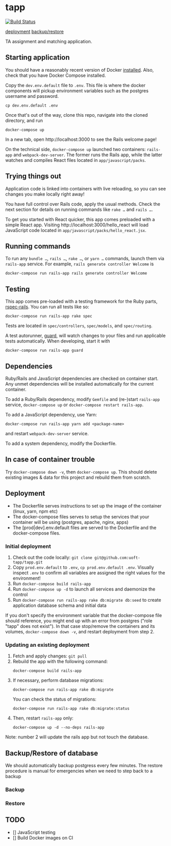 # tapp
[![Build Status](https://travis-ci.org/uoft-tapp/tapp.svg?branch=master)](https://travis-ci.org/uoft-tapp/tapp)

[deployment](#deployment)
[backup/restore](#backuprestore)

TA assignment and matching application.

## Starting application
You should have a reasonably recent version of Docker
[installed](https://docs.docker.com/engine/installation/). Also, check that
you have Docker Compose installed.

Copy the `dev.env.default` file to `.env`.  This file is where the docker components
will pickup environment variables such as the postgres username and password.

```
cp dev.env.default .env
```

Once that's out of the way, clone this repo, navigate into the cloned
directory, and run

```
docker-compose up
```

In a new tab, open http://localhost:3000 to see the Rails welcome page!

On the technical side, `docker-compose up` launched two containers: `rails-app`
and `webpack-dev-server`. The former runs the Rails app, while the latter
watches and compiles React files located in `app/javascript/packs`.

## Trying things out
Application code is linked into containers with live reloading, so you can
see changes you make locally right away!

You have full control over Rails code, apply the usual methods. Check the next
section for details on running commands like `rake …` and `rails …`.

To get you started with React quicker, this app comes preloaded with a simple
React app. Visiting http://localhost:3000/hello_react will load JavaScript code
located in `app/javascript/packs/hello_react.jsx`.

## Running commands
To run any `bundle …`, `rails …`, `rake …`, or `yarn …` commands, launch them
via `rails-app` service. For example, `rails generate controller Welcome` is
```
docker-compose run rails-app rails generate controller Welcome
```

## Testing
This app comes pre-loaded with a testing framework for the Ruby parts,
[rspec-rails](https://github.com/rspec/rspec-rails). You can run all tests
like so:
```
docker-compose run rails-app rake spec
```
Tests are located in `spec/controllers`, `spec/models`, and `spec/routing`.

A test autorunner, [guard](https://github.com/guard/guard), will watch changes
to your files and run applicable tests automatically. When developing, start
it with
```
docker-compose run rails-app guard
```

## Dependencies
Ruby/Rails and JavaScript dependencies are checked on container start. Any
unmet dependencies will be installed automatically for the current container.

To add a Ruby/Rails dependency, modify `Gemfile` and (re-)start `rails-app`
service, `docker-compose up` or `docker-compose restart rails-app`.

To add a JavaScript dependency, use Yarn:  
```
docker-compose run rails-app yarn add <package-name>
```  
and restart `webpack-dev-server` service.

To add a system dependency, modify the Dockerfile.

## In case of container trouble

Try `docker-compose down -v`, then `docker-compose up`. This should delete
existing images & data for this project and rebuild them from scratch.

## Deployment <a id="deployment"></a>

* The Dockerfile serves instructions to set up the image of the container (linux, yarn, npm etc)
* The docker-compose files serves to setup the services that your container will be using (postgres, apache, nginx, apps)
* The [prod|dev].env.default files are served to the Dockerfile and the docker-compose files.

### Initial deployment
1. Check out the code locally: `git clone git@github.com:uoft-tapp/tapp.git`
2. Copy `prod.env.default` to `.env`, `cp prod.env.default .env`. Visually inspect `.env` to confirm all variables are assigned the right values for the environment!
3. Run `docker-compose build rails-app`
4. Run `docker-compose up -d` to launch all services and daemonize the control
5. Run `docker-compose run rails-app rake db:migrate db:seed` to create application database schema and initial data

If you don't specify the environment variable that the docker-compose file should reference, you might end
up with an error from postgres ("role "tapp" does not exist"). In that case stop/remove the containers and its volumes,
`docker-compose down -v`, and restart deployment from step 2.

### Updating an existing deployment
1. Fetch and apply changes: `git pull`
2. Rebuild the app with the following command:
    ```
    docker-compose build rails-app
    ```
3. If necessary, perform database migrations:
    ```
    docker-compose run rails-app rake db:migrate
    ```
    You can check the status of migrations:
    ```
    docker-compose run rails-app rake db:migrate:status
    ```
4. Then, restart `rails-app` only:
    ```
    docker-compose up -d --no-deps rails-app
    ```

Note: number 2 will update the rails app but not touch the database.

## Backup/Restore of database <a id="backuprestore"></a>

We should automatically backup postgress every few minutes. 
The restore procedure is manual for emergencies when we need to step back to a backup

### Backup


### Restore

## TODO
- [] JavaScript testing
- [] Build Docker images on CI
